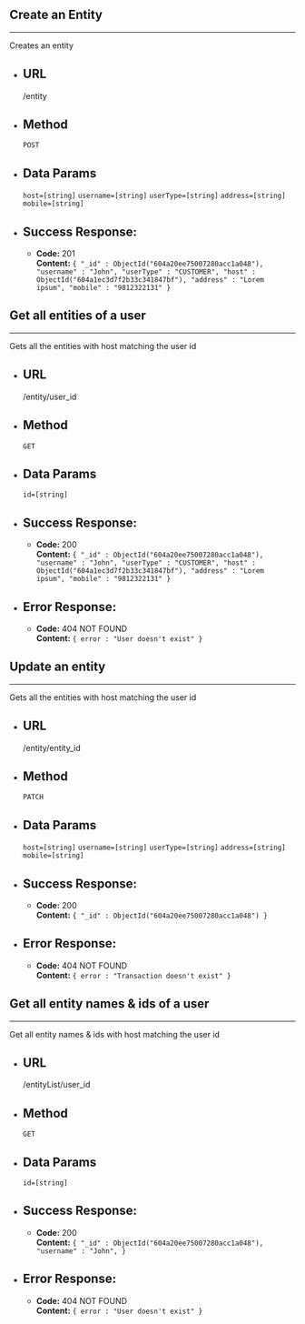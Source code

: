 
## Create an Entity
----
  Creates an entity

* ## URL

  /entity

* ## Method

  `POST`
  
*  ## Data Params
 
   `host=[string]`
   `username=[string]`
   `userType=[string]`
   `address=[string]`
   `mobile=[string]`
   

* ## Success Response:

  * **Code:** 201 <br />
    **Content:** `{
        "_id" : ObjectId("604a20ee75007280acc1a048"),
        "username" : "John",
        "userType" : "CUSTOMER",
        "host" : ObjectId("604a1ec3d7f2b33c341847bf"),
        "address" : "Lorem ipsum",
        "mobile" : "9812322131"
      }`
 
## Get all entities of a user
----
  Gets all the entities with host matching the user id

* ## URL

  /entity/user_id

* ## Method

  `GET`
  
*  ## Data Params
 
   `id=[string]`

* ## Success Response:

  * **Code:** 200 <br />
    **Content:** `{
        "_id" : ObjectId("604a20ee75007280acc1a048"),
        "username" : "John",
        "userType" : "CUSTOMER",
        "host" : ObjectId("604a1ec3d7f2b33c341847bf"),
        "address" : "Lorem ipsum",
        "mobile" : "9812322131"
      }`
 
* ## Error Response:

  * **Code:** 404 NOT FOUND <br />
    **Content:** `{ error : "User doesn't exist" }`

## Update an entity
----
  Gets all the entities with host matching the user id

* ## URL

  /entity/entity_id

* ## Method

  `PATCH`
  
*  ## Data Params
 
   `host=[string]`
   `username=[string]`
   `userType=[string]`
   `address=[string]`
   `mobile=[string]`

* ## Success Response:

  * **Code:** 200 <br />
    **Content:** `{
        "_id" : ObjectId("604a20ee75007280acc1a048")
      }`
 
* ## Error Response:

  * **Code:** 404 NOT FOUND <br />
    **Content:** `{ error : "Transaction doesn't exist" }`

## Get all entity names & ids of a user
----
  Get all entity names & ids with host matching the user id

* ## URL

  /entityList/user_id

* ## Method

  `GET`
  
*  ## Data Params
 
   `id=[string]`

* ## Success Response:

  * **Code:** 200 <br />
    **Content:** `{
        "_id" : ObjectId("604a20ee75007280acc1a048"),
        "username" : "John",
      }`
 
* ## Error Response:

  * **Code:** 404 NOT FOUND <br />
    **Content:** `{ error : "User doesn't exist" }`
